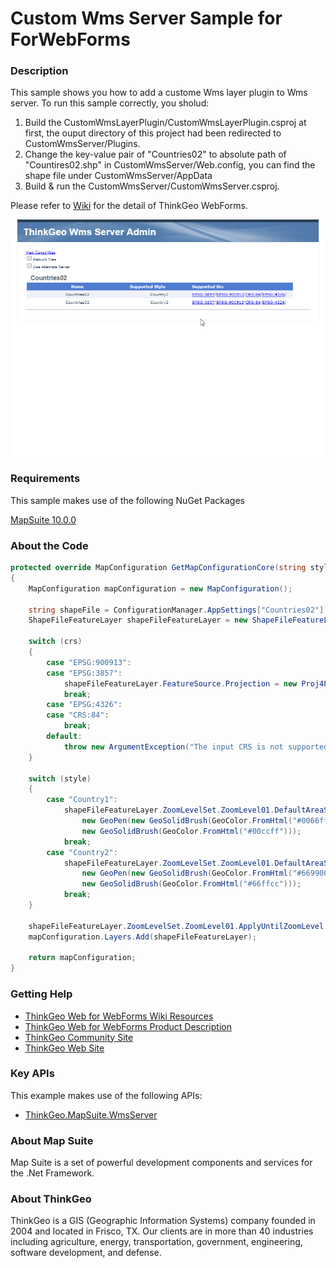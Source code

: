 # Custom Wms Server Sample for ForWebForms
### Description
This sample shows you how to add a custome Wms layer plugin to Wms server. To run this sample correctly, you sholud:
1. Build the CustomWmsLayerPlugin/CustomWmsLayerPlugin.csproj at first, the ouput directory of this project had been redirected to CustomWmsServer/Plugins.
2. Change the key-value pair of "Countries02" to absolute path of "Countires02.shp" in CustomWmsServer/Web.config, you can find the shape file under CustomWmsServer/AppData
3. Build & run the CustomWmsServer/CustomWmsServer.csproj.

Please refer to  [Wiki](https://wiki.thinkgeo.com/wiki/map_suite_web_for_webforms) for the detail of ThinkGeo WebForms.

![Screenshot](https://github.com/ThinkGeo/CustomWmsServerSamples-ForWebForms/blob/master/ScreenShot.gif)

### Requirements

This sample makes use of the following NuGet Packages

[MapSuite 10.0.0](https://www.nuget.org/packages?q=ThinkGeo)

### About the Code
```csharp
protected override MapConfiguration GetMapConfigurationCore(string style, string crs)
{
    MapConfiguration mapConfiguration = new MapConfiguration();

    string shapeFile = ConfigurationManager.AppSettings["Countries02"];
    ShapeFileFeatureLayer shapeFileFeatureLayer = new ShapeFileFeatureLayer(shapeFile);

    switch (crs)
    {
        case "EPSG:900913":
        case "EPSG:3857":
            shapeFileFeatureLayer.FeatureSource.Projection = new Proj4Projection(4326, 3857);
            break;
        case "EPSG:4326":
        case "CRS:84":
            break;
        default:
            throw new ArgumentException("The input CRS is not supported. Currently only EPSG:4326 and EPSG:900913 and CRS:84 are supported.");
    }

    switch (style)
    {
        case "Country1":
            shapeFileFeatureLayer.ZoomLevelSet.ZoomLevel01.DefaultAreaStyle = new AreaStyle(
                new GeoPen(new GeoSolidBrush(GeoColor.FromHtml("#0066ff")), 1f),
                new GeoSolidBrush(GeoColor.FromHtml("#00ccff")));
            break;
        case "Country2":
            shapeFileFeatureLayer.ZoomLevelSet.ZoomLevel01.DefaultAreaStyle = new AreaStyle(
                new GeoPen(new GeoSolidBrush(GeoColor.FromHtml("#669900")), 1f),
                new GeoSolidBrush(GeoColor.FromHtml("#66ffcc")));
            break;
    }

    shapeFileFeatureLayer.ZoomLevelSet.ZoomLevel01.ApplyUntilZoomLevel = ApplyUntilZoomLevel.Level20;
    mapConfiguration.Layers.Add(shapeFileFeatureLayer);

    return mapConfiguration;
}
```

### Getting Help

- [ThinkGeo Web for WebForms Wiki Resources](https://wiki.thinkgeo.com/wiki/map_suite_web_for_webforms)
- [ThinkGeo Web for WebForms Product Description](https://thinkgeo.com/gis-ui-web)
- [ThinkGeo Community Site](http://community.thinkgeo.com)
- [ThinkGeo Web Site](http://www.thinkgeo.com)

### Key APIs

This example makes use of the following APIs:

- [ThinkGeo.MapSuite.WmsServer](https://wiki.thinkgeo.com/wiki/thinkgeo.mapsuite.wmsserveredition)

### About Map Suite

Map Suite is a set of powerful development components and services for the .Net Framework.

### About ThinkGeo

ThinkGeo is a GIS (Geographic Information Systems) company founded in 2004 and located in Frisco, TX. Our clients are in more than 40 industries including agriculture, energy, transportation, government, engineering, software development, and defense.
